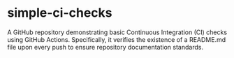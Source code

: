 # simple-ci-checks
A GitHub repository demonstrating basic Continuous Integration (CI) checks using GitHub Actions. Specifically, it verifies the existence of a README.md file upon every push to ensure repository documentation standards.
